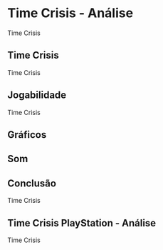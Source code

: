 ---
---

# Time Crisis - Análise

Time Crisis

## Time Crisis

Time Crisis

## Jogabilidade

Time Crisis

## Gráficos


## Som

## Conclusão

Time Crisis

## Time Crisis PlayStation - Análise

Time Crisis
